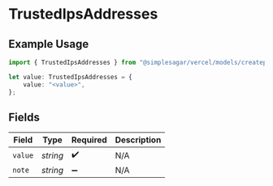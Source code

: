 # TrustedIpsAddresses

## Example Usage

```typescript
import { TrustedIpsAddresses } from "@simplesagar/vercel/models/createprojectop.js";

let value: TrustedIpsAddresses = {
    value: "<value>",
};
```

## Fields

| Field              | Type               | Required           | Description        |
| ------------------ | ------------------ | ------------------ | ------------------ |
| `value`            | *string*           | :heavy_check_mark: | N/A                |
| `note`             | *string*           | :heavy_minus_sign: | N/A                |